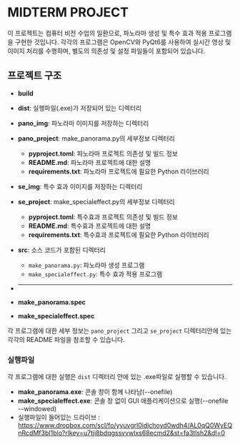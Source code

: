 # MIDTERM PROJECT

이 프로젝트는 컴퓨터 비전 수업의 일환으로, 파노라마 생성 및 특수 효과 적용 프로그램을 구현한 것입니다. 각각의 프로그램은 OpenCV와 PyQt6를 사용하여 실시간 영상 및 이미지 처리를 수행하며, 별도의 의존성 및 설정 파일들이 포함되어 있습니다.

## 프로젝트 구조
- **build**
- **dist**: 실행파일(.exe)가 저장되어 있는 디렉터리

- **pano_img**: 파노라마 이미지를 저장하는 디렉터리

- **pano_project**: make_panorama.py의 세부정보 디렉터리
  - **pyproject.toml**: 파노라마 프로젝트 의존성 및 빌드 정보
  - **README.md**: 파노라마 프로젝트에 대한 설명
  - **requirements.txt**: 파노라마 프로젝트에 필요한 Python 라이브러리

- **se_img**: 특수 효과 이미지를 저장하는 디렉터리

- **se_project**: make_specialeffect.py의 세부정보 디렉터리
  - **pyproject.toml**: 특수효과 프로젝트 의존성 및 빌드 정보
  - **README.md**: 특수효과 프로젝트에 대한 설명
  - **requirements.txt**: 특수효과 프로젝트에 필요한 Python 라이브러리

- **src**: 소스 코드가 포함된 디렉터리
  - `make_panorama.py`: 파노라마 생성 프로그램
  - `make_specialeffect.py`: 특수 효과 적용 프로그램

- ****
- **make_panorama.spec**
- **make_specialeffect.spec**

각 프로그램에 대한 세부 정보는 `pano_project` 그리고 `se_project` 디렉터리안에 있는 각각의 README 파일을 참조할 수 있습니다.

### 실행파일
각 프로그램에 대한 실행은 `dist` 디렉터리 안에 있는 .exe파일로 실행할 수 있습니다.
- **make_panorama.exe**: 콘솔 창이 함께 나타남(--onefile)
- **make_specialeffect.exe**: 콘솔 창 없이 GUI 애플리케이션으로 실행(--onefile --windowed)
- 실행파일이 들어있는 드라이브 : https://www.dropbox.com/scl/fo/yyuvgrl0idjchoyd0wdh4/AL0qQ0WyEQnRcdMf3bI1blo?rlkey=u7tji8bdqgssvvwlxs68ecmd2&st=fa3tlsh2&dl=0
